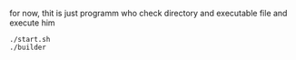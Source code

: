 for now, thit is just programm who check directory and executable file and execute him
```
./start.sh
./builder
```
